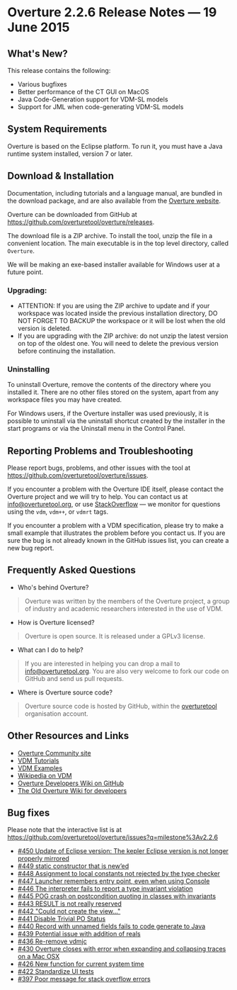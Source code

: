 # Overture 2.2.6 Release Notes — 19 June 2015

## What's New?

This release contains the following:

* Various bugfixes
* Better performance of the CT GUI on MacOS
* Java Code-Generation support for VDM-SL models
* Support for JML when code-generating VDM-SL models


## System Requirements

Overture is based on the Eclipse platform.  To run it, you must have a Java runtime system installed, version 7 or later.


## Download & Installation

Documentation, including tutorials and a language manual, are bundled in the download package, and are also available from the [Overture website](http://www.overturetool.org/).

Overture can be downloaded from GitHub at <https://github.com/overturetool/overture/releases>.

The download file is a ZIP archive.  To install the tool, unzip the file in a convenient location.  The main executable is in the top level directory, called `Overture`.

We will be making an exe-based installer available for Windows user at a future point.


### Upgrading:

* ATTENTION: If you are using the ZIP archive to update and if your workspace was located inside the previous installation directory, DO NOT FORGET TO BACKUP the workspace or it will be lost when the old version is deleted.
* If you are upgrading with the ZIP archive: do not unzip the latest version on top of the oldest one.  You will need to delete the previous version before continuing the installation.


### Uninstalling

To uninstall Overture, remove the contents of the directory where you installed it.  There are no other files stored on the system, apart from any workspace files you may have created.

For Windows users, if the Overture installer was used previously, it is possible to uninstall via the uninstall shortcut created by the installer in the start programs or via the Uninstall menu in the Control Panel.


## Reporting Problems and Troubleshooting

Please report bugs, problems, and other issues with the tool at <https://github.com/overturetool/overture/issues>.

If you encounter a problem with the Overture IDE itself, please contact the Overture project and we will try to help.  You can contact us at info@overturetool.org, or use [StackOverflow](http://stackoverflow.com/questions/tagged/vdm%2b%2b) — we monitor for questions using the `vdm`, `vdm++`, or `vdmrt` tags.

If you encounter a problem with a VDM specification, please try to make a small example that illustrates the problem before you contact us.  If you are sure the bug is not already known in the GitHub issues list, you can create a new bug report.


## Frequently Asked Questions

* Who's behind Overture?
> Overture was written by the members of the Overture project, a group of industry and academic researchers interested in the use of VDM.

* How is Overture licensed?
> Overture is open source. It is released under a GPLv3 license.

* What can I do to help?
> If you are interested in helping you can drop a mail to info@overturetool.org.  You are also very welcome to fork our code on GitHub and send us pull requests.

* Where is Overture source code?
> Overture source code is hosted by GitHub, within the [overturetool](https://github.com/overturetool) organisation account.


## Other Resources and Links

* [Overture Community site](http://www.overturetool.org)
* [VDM Tutorials](http://overturetool.org/documentation/tutorials.html)
* [VDM Examples](http://overturetool.org/download/examples/)
* [Wikipedia on VDM](http://en.wikipedia.org/wiki/Vienna_Development_Method)
* [Overture Developers Wiki on GitHub](https://github.com/overturetool/overture/wiki/)
* [The Old Overture Wiki for developers](http://wiki.overturetool.org)


## Bug fixes

Please note that the interactive list is at <https://github.com/overturetool/overture/issues?q=milestone%3Av2.2.6>

* [#450 Update of Eclipse version: The kepler Eclipse version is not longer properly mirrored](https://github.com/overturetool/overture/issues/450)
* [#449 static constructor that is new’ed](https://github.com/overturetool/overture/issues/449)
* [#448 Assignment to local constants not rejected by the type checker](https://github.com/overturetool/overture/issues/448)
* [#447 Launcher remembers entry point, even when using Console](https://github.com/overturetool/overture/issues/447)
* [#446 The interpreter fails to report a type invariant violation](https://github.com/overturetool/overture/issues/446)
* [#445 POG crash on postcondition quoting in classes with invariants](https://github.com/overturetool/overture/issues/445)
* [#443 RESULT is not really reserved](https://github.com/overturetool/overture/issues/443)
* [#442 "Could not create the view..." ](https://github.com/overturetool/overture/issues/442)
* [#441 Disable Trivial PO Status](https://github.com/overturetool/overture/issues/441)
* [#440 Record with unnamed fields fails to code generate to Java](https://github.com/overturetool/overture/issues/440)
* [#439 Potential issue with addition of reals](https://github.com/overturetool/overture/issues/439)
* [#436 Re-remove vdmjc](https://github.com/overturetool/overture/issues/436)
* [#430 Overture closes with error when expanding and collapsing traces on a Mac OSX](https://github.com/overturetool/overture/issues/430)
* [#426 New function for current system time](https://github.com/overturetool/overture/issues/426)
* [#422 Standardize UI tests](https://github.com/overturetool/overture/issues/422)
* [#397 Poor message for stack overflow errors](https://github.com/overturetool/overture/issues/397)
